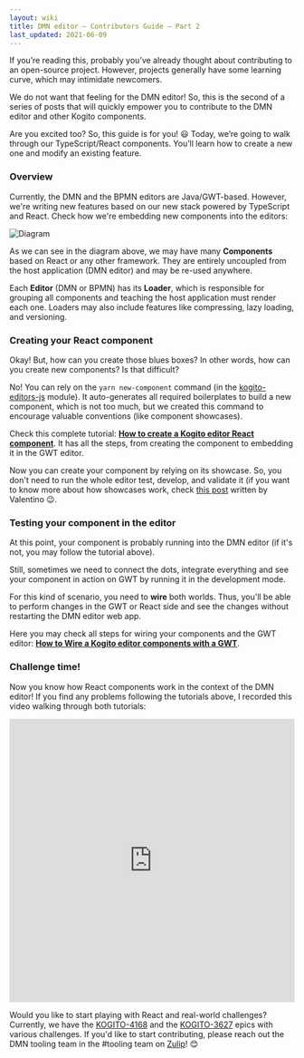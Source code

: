 ```yaml
---
layout: wiki
title: DMN editor – Contributors Guide – Part 2
last_updated: 2021-06-09
---
```


If you’re reading this, probably you’ve already thought about contributing to an open-source project. However, projects generally have some learning curve, which may intimidate newcomers.

We do not want that feeling for the DMN editor! So, this is the second of a series of posts that will quickly empower you to contribute to the DMN editor and other Kogito components.

Are you excited too? So, this guide is for you! 😃 Today, we’re going to walk through our TypeScript/React components. You’ll learn how to create a new one and modify an existing feature.


### Overview

Currently, the DMN and the BPMN editors are Java/GWT-based. However, we're writing new features based on our new stack powered by TypeScript and React. Check how we're embedding new components into the editors:

![Diagram](../assets/diagram.png)

As we can see in the diagram above, we may have many **Components** based on React or any other framework. They are entirely uncoupled from the host application (DMN editor) and may be re-used anywhere.

Each **Editor** (DMN or BPMN) has its **Loader**, which is responsible for grouping all components and teaching the host application must render each one. Loaders may also include features like compressing, lazy loading, and versioning.

### Creating your React component

Okay! But, how can you create those blues boxes? In other words, how can you create new components? Is that difficult?

No! You can rely on the `yarn new-component` command (in the [kogito-editors-js](https://github.com/kiegroup/kogito-editors-java/tree/main/kogito-editors-js) module). It auto-generates all required boilerplates to build a new component, which is not too much, but we created this command to encourage valuable conventions (like component showcases).

Check this complete tutorial: [**How to create a Kogito editor React component**](https://github.com/kiegroup/kogito-editors-java/blob/main/kogito-editors-js/docs/new-component.md). It has all the steps, from creating the component to embedding it in the GWT editor.

Now you can create your component by relying on its showcase.  So, you don't need to run the whole editor test, develop, and validate it (if you want to know more about how showcases work, check [this post](https://blog.kie.org/2021/08/how-develop-better-widgets-with-showcase-appl.html) written by Valentino 😉.


### Testing your component in the editor

At this point, your component is probably running into the DMN editor (if it's not, you may follow the tutorial above).

Still, sometimes we need to connect the dots, integrate everything and see your component in action on GWT by running it in the development mode.

For this kind of scenario, you need to **wire** both worlds. Thus, you'll be able to perform changes in the GWT or React side and see the changes without restarting the DMN editor web app.

Here you may check all steps for wiring your components and the GWT editor: [**How to Wire a Kogito editor components with a GWT**](https://github.com/kiegroup/kogito-editors-java/blob/main/kogito-editors-js/docs/wire.md).

### Challenge time!

Now you know how React components work in the context of the DMN editor! If you find any problems following the tutorials above, I recorded this video walking through both tutorials:

<iframe width="100%" height="500" src="https://www.youtube.com/embed/FdKvv_dmLgk" title="YouTube video player" frameborder="0" allow="accelerometer; autoplay; clipboard-write; encrypted-media; gyroscope; picture-in-picture" allowfullscreen></iframe>

Would you like to start playing with React and real-world challenges? Currently, we have the [KOGITO-4168](https://issues.redhat.com/browse/KOGITO-4168) and the [KOGITO-3627](https://issues.redhat.com/browse/KOGITO-3627) epics with various challenges. If you'd like to start contributing, please reach out the DMN tooling team in the \#tooling team on [Zulip](https://kie.zulipchat.com/)! 😊





